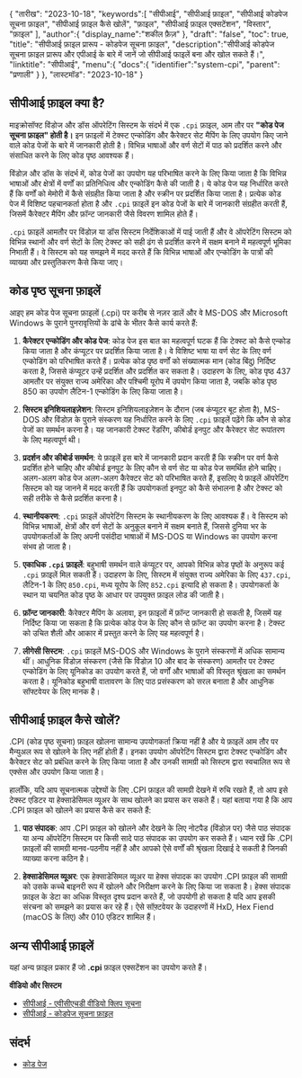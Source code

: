 {
"तारीख": "2023-10-18",
   "keywords":[
"सीपीआई",
"सीपीआई फ़ाइल",
"सीपीआई कोडपेज सूचना फ़ाइल",
"सीपीआई फ़ाइल कैसे खोलें",
"फ़ाइल",
"सीपीआई फ़ाइल एक्सटेंशन",
"विस्तार",
"फ़ाइल"
],
   "author":{
"display_name":"शकील फ़ैज़"
},
"draft": "false",
"toc": true,
"title": "सीपीआई फ़ाइल प्रारूप - कोडपेज सूचना फ़ाइल",
   "description":"सीपीआई कोडपेज सूचना फ़ाइल प्रारूप और एपीआई के बारे में जानें जो सीपीआई फाइलें बना और खोल सकते हैं।",
"linktitle": "सीपीआई",
   "menu":{
      "docs":{
         "identifier":"system-cpi",
"parent": "प्रणाली"
}
},
"लास्टमॉड": "2023-10-18"
}

## सीपीआई फ़ाइल क्या है?

माइक्रोसॉफ्ट विंडोज और डॉस ऑपरेटिंग सिस्टम के संदर्भ में एक `.cpi` फ़ाइल, आम तौर पर **"कोड पेज सूचना फ़ाइल" होती है।** इन फ़ाइलों में टेक्स्ट एन्कोडिंग और कैरेक्टर सेट मैपिंग के लिए उपयोग किए जाने वाले कोड पेजों के बारे में जानकारी होती है। विभिन्न भाषाओं और वर्ण सेटों में पाठ को प्रदर्शित करने और संसाधित करने के लिए कोड पृष्ठ आवश्यक हैं।

विंडोज़ और डॉस के संदर्भ में, कोड पेजों का उपयोग यह परिभाषित करने के लिए किया जाता है कि विभिन्न भाषाओं और क्षेत्रों में वर्णों का प्रतिनिधित्व और एन्कोडिंग कैसे की जाती है। ये कोड पेज यह निर्धारित करते हैं कि वर्णों को मेमोरी में कैसे संग्रहीत किया जाता है और स्क्रीन पर प्रदर्शित किया जाता है। प्रत्येक कोड पेज में विशिष्ट पहचानकर्ता होता है और `.cpi` फ़ाइलें इन कोड पेजों के बारे में जानकारी संग्रहीत करती हैं, जिसमें कैरेक्टर मैपिंग और फ़ॉन्ट जानकारी जैसे विवरण शामिल होते हैं।

`.cpi` फ़ाइलें आमतौर पर विंडोज़ या डॉस सिस्टम निर्देशिकाओं में पाई जाती हैं और वे ऑपरेटिंग सिस्टम को विभिन्न स्थानों और वर्ण सेटों के लिए टेक्स्ट को सही ढंग से प्रदर्शित करने में सक्षम बनाने में महत्वपूर्ण भूमिका निभाती हैं। वे सिस्टम को यह समझने में मदद करते हैं कि विभिन्न भाषाओं और एन्कोडिंग के पात्रों की व्याख्या और प्रस्तुतिकरण कैसे किया जाए।

## कोड पृष्ठ सूचना फ़ाइलें

आइए हम कोड पेज सूचना फ़ाइलों (.cpi) पर करीब से नज़र डालें और वे MS-DOS और Microsoft Windows के पुराने पुनरावृत्तियों के ढांचे के भीतर कैसे कार्य करते हैं:

1. **कैरेक्टर एन्कोडिंग और कोड पेज**: कोड पेज इस बात का महत्वपूर्ण घटक हैं कि टेक्स्ट को कैसे एन्कोड किया जाता है और कंप्यूटर पर प्रदर्शित किया जाता है। वे विशिष्ट भाषा या वर्ण सेट के लिए वर्ण एन्कोडिंग को परिभाषित करते हैं। प्रत्येक कोड पृष्ठ वर्णों को संख्यात्मक मान (कोड बिंदु) निर्दिष्ट करता है, जिससे कंप्यूटर उन्हें प्रदर्शित और प्रदर्शित कर सकता है। उदाहरण के लिए, कोड पृष्ठ 437 आमतौर पर संयुक्त राज्य अमेरिका और पश्चिमी यूरोप में उपयोग किया जाता है, जबकि कोड पृष्ठ 850 का उपयोग लैटिन-1 एन्कोडिंग के लिए किया जाता है।
    







2. **सिस्टम इनिशियलाइज़ेशन**: सिस्टम इनिशियलाइज़ेशन के दौरान (जब कंप्यूटर बूट होता है), MS-DOS और विंडोज़ के पुराने संस्करण यह निर्धारित करने के लिए `.cpi` फ़ाइलें पढ़ेंगे कि कौन से कोड पेजों का समर्थन करना है। यह जानकारी टेक्स्ट रेंडरिंग, कीबोर्ड इनपुट और कैरेक्टर सेट रूपांतरण के लिए महत्वपूर्ण थी।
    







3. **प्रदर्शन और कीबोर्ड समर्थन**: ये फ़ाइलें इस बारे में जानकारी प्रदान करती हैं कि स्क्रीन पर वर्ण कैसे प्रदर्शित होने चाहिए और कीबोर्ड इनपुट के लिए कौन से वर्ण सेट या कोड पेज समर्थित होने चाहिए। अलग-अलग कोड पेज अलग-अलग कैरेक्टर सेट को परिभाषित करते हैं, इसलिए ये फ़ाइलें ऑपरेटिंग सिस्टम को यह जानने में मदद करती हैं कि उपयोगकर्ता इनपुट को कैसे संभालना है और टेक्स्ट को सही तरीके से कैसे प्रदर्शित करना है।
    







4. **स्थानीयकरण**: `.cpi` फ़ाइलें ऑपरेटिंग सिस्टम के स्थानीयकरण के लिए आवश्यक हैं। वे सिस्टम को विभिन्न भाषाओं, क्षेत्रों और वर्ण सेटों के अनुकूल बनाने में सक्षम बनाते हैं, जिससे दुनिया भर के उपयोगकर्ताओं के लिए अपनी पसंदीदा भाषाओं में MS-DOS या Windows का उपयोग करना संभव हो जाता है।
    







5. **एकाधिक `.cpi` फ़ाइलें**: बहुभाषी समर्थन वाले कंप्यूटर पर, आपको विभिन्न कोड पृष्ठों के अनुरूप कई `.cpi` फ़ाइलें मिल सकती हैं। उदाहरण के लिए, सिस्टम में संयुक्त राज्य अमेरिका के लिए `437.cpi`, लैटिन-1 के लिए `850.cpi`, मध्य यूरोप के लिए `852.cpi` इत्यादि हो सकता है। उपयोगकर्ता के स्थान या चयनित कोड पृष्ठ के आधार पर उपयुक्त फ़ाइल लोड की जाती है।
    







6. **फ़ॉन्ट जानकारी**: कैरेक्टर मैपिंग के अलावा, इन फ़ाइलों में फ़ॉन्ट जानकारी हो सकती है, जिसमें यह निर्दिष्ट किया जा सकता है कि प्रत्येक कोड पेज के लिए कौन से फ़ॉन्ट का उपयोग करना है। टेक्स्ट को उचित शैली और आकार में प्रस्तुत करने के लिए यह महत्वपूर्ण है।
    







7. **लीगेसी सिस्टम**: `.cpi` फ़ाइलें MS-DOS और Windows के पुराने संस्करणों में अधिक सामान्य थीं। आधुनिक विंडोज़ संस्करण (जैसे कि विंडोज़ 10 और बाद के संस्करण) आमतौर पर टेक्स्ट एन्कोडिंग के लिए यूनिकोड का उपयोग करते हैं, जो वर्णों और भाषाओं की विस्तृत श्रृंखला का समर्थन करता है। यूनिकोड बहुभाषी वातावरण के लिए पाठ प्रसंस्करण को सरल बनाता है और आधुनिक सॉफ्टवेयर के लिए मानक है।

## सीपीआई फ़ाइल कैसे खोलें?

.CPI (कोड पृष्ठ सूचना) फ़ाइल खोलना सामान्य उपयोगकर्ता क्रिया नहीं है और ये फ़ाइलें आम तौर पर मैन्युअल रूप से खोलने के लिए नहीं होती हैं। इनका उपयोग ऑपरेटिंग सिस्टम द्वारा टेक्स्ट एन्कोडिंग और कैरेक्टर सेट को प्रबंधित करने के लिए किया जाता है और उनकी सामग्री को सिस्टम द्वारा स्वचालित रूप से एक्सेस और उपयोग किया जाता है।

हालाँकि, यदि आप सूचनात्मक उद्देश्यों के लिए .CPI फ़ाइल की सामग्री देखने में रुचि रखते हैं, तो आप इसे टेक्स्ट एडिटर या हेक्साडेसिमल व्यूअर के साथ खोलने का प्रयास कर सकते हैं। यहां बताया गया है कि आप .CPI फ़ाइल को खोलने का प्रयास कैसे कर सकते हैं:

1. **पाठ संपादक**: आप .CPI फ़ाइल को खोलने और देखने के लिए नोटपैड (विंडोज़ पर) जैसे पाठ संपादक या अन्य ऑपरेटिंग सिस्टम पर किसी सादे पाठ संपादक का उपयोग कर सकते हैं। ध्यान रखें कि .CPI फ़ाइलों की सामग्री मानव-पठनीय नहीं है और आपको ऐसे वर्णों की श्रृंखला दिखाई दे सकती है जिनकी व्याख्या करना कठिन है।
    







2. **हेक्साडेसिमल व्यूअर**: एक हेक्साडेसिमल व्यूअर या हेक्स संपादक का उपयोग .CPI फ़ाइल की सामग्री को उसके कच्चे बाइनरी रूप में खोलने और निरीक्षण करने के लिए किया जा सकता है। हेक्स संपादक फ़ाइल के डेटा का अधिक विस्तृत दृश्य प्रदान करते हैं, जो उपयोगी हो सकता है यदि आप इसकी संरचना को समझने का प्रयास कर रहे हैं। ऐसे सॉफ़्टवेयर के उदाहरणों में HxD, Hex Fiend (macOS के लिए) और 010 एडिटर शामिल हैं।

## अन्य सीपीआई फ़ाइलें

यहां अन्य फ़ाइल प्रकार हैं जो **.cpi** फ़ाइल एक्सटेंशन का उपयोग करते हैं।

**वीडियो और सिस्टम**
- [सीपीआई - एवीसीएचडी वीडियो क्लिप सूचना](/hi/वीडियो/सीपीआई/)
- [सीपीआई - कोडपेज सूचना फ़ाइल](/hi/सिस्टम/सीपीआई/)

## संदर्भ
* [कोड पेज](https://en.wikipedia.org/wiki/Code_page)

